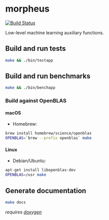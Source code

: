# morpheus


[![Build Status](https://travis-ci.org/Alexander-Ignatyev/morpheus.svg?branch=master)](https://travis-ci.org/Alexander-Ignatyev/morpheus)

Low-level machine learning auxiliary functions.

## Build and run tests

```bash
make && ./bin/testapp
```

## Build and run benchmarks

```bash
make && ./bin/benchapp
```

### Build against OpenBLAS

#### macOS

* Homebrew:

```bash
brew install homebrew/science/openblas
OPENBLAS=`brew --prefix openblas` make
```

#### Linux

* Debian/Ubuntu:

```bash
apt-get install libopenblas-dev
OPENBLAS=/usr make
```

## Generate documentation

```bash
make docs
```

*requires [doxygen](http://www.doxygen.org/)*
